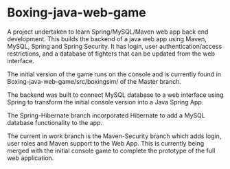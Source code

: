 # Boxing-java-web-game
A project undertaken to learn Spring/MySQL/Maven web app back end development. This builds the backend of a java web app using Maven, MySQL, Spring and Spring Security. It has login, user authentication/access restrictions, and a database of fighters that can be updated from the web interface. 

The initial version of the game runs on the console and is currently found in Boxing-java-web-game/src/boxingsim/ of the Master branch. 

The backend was built to connect MySQL database to a web interface using Spring to transform the initial console version into a Java Spring App. 

The Spring-Hibernate branch incorporated Hibernate to add a MySQL database functionality to the app.

The current in work branch is the Maven-Security branch which adds login, user roles and Maven support to the Web App. This is currently being merged with the initial console game to complete the prototype of the full web application.
